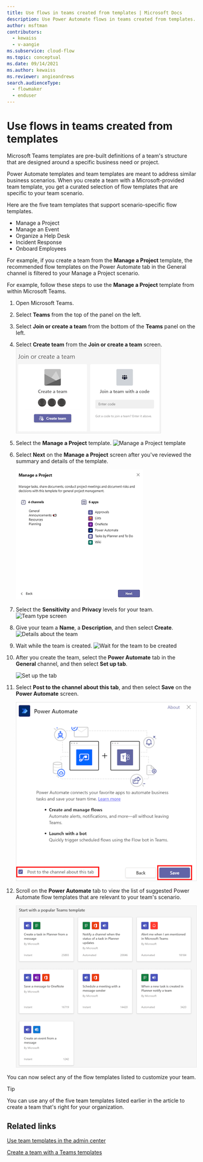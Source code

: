 ```yaml
---
title: Use flows in teams created from templates | Microsoft Docs
description: Use Power Automate flows in teams created from templates.
author: msftman
contributors:
  - kewaiss
  - v-aangie
ms.subservice: cloud-flow
ms.topic: conceptual
ms.date: 09/14/2021
ms.author: kewaiss
ms.reviewer: angieandrews
search.audienceType: 
  - flowmaker
  - enduser
---
```


# Use flows in teams created from templates

Microsoft Teams templates are pre-built definitions of a team's structure that are designed around a specific business need or project.

Power Automate templates and team templates are meant to address similar business scenarios. When you create a team with a Microsoft-provided team template, you get a curated selection of flow templates that are specific to your team scenario.

Here are the five team templates that support scenario-specific flow templates.

- Manage a Project
- Manage an Event
- Organize a Help Desk
- Incident Response
- Onboard Employees

For example, if you create a team from the **Manage a Project** template, the recommended flow templates on the Power Automate tab in the General channel is filtered to your Manage a Project scenario.

For example, follow these steps to use the **Manage a Project** template from within Microsoft Teams.

1. Open Microsoft Teams.
1. Select **Teams** from the top of the panel on the left.
1. Select **Join or create a team** from the bottom of the **Teams** panel on the left.
1. Select **Create team** from the **Join or create a team** screen.
   ![Create team button](../media/teams-templates/create-team.png)
1. Select the **Manage a Project** template.
    ![Manage a Project template](../media/teams-templates/manage-project.png)

1. Select **Next** on the **Manage a Project** screen after you've reviewed the summary and details of the template.

   ![Manage a Project screen](../media/teams-templates/manage-project-screen.png)

1. Select the **Sensitivity** and **Privacy** levels for your team.
   ![Team type screen](../media/teams-templates/sensitivity-privacy.png)

1. Give your team a **Name**, a **Description**, and then select **Create**.
      ![Details about the team](../media/teams-templates/team-details.png)

1. Wait while the team is created.
   ![Wait for the team to be created](../media/teams-templates/wait-creation.png)

1. After you create the team, select the **Power Automate** tab in the **General** channel, and then select **Set up tab**.

   ![Set up the tab](../media/teams-templates/power-automate-tab.png)

1. Select **Post to the channel about this tab**, and then select **Save** on the **Power Automate** screen.

   ![Select the option to post to the channel](../media/teams-templates/post-to-channel.png)

1. Scroll on the **Power Automate** tab to view the list of suggested Power Automate flow templates that are relevant to your team's scenario.

   ![List of templates](../media/teams-templates/power-automate-teams-templates.png)

You can now select any of the flow templates listed to customize your team.

>[!TIP]
>You can use any of the five team templates listed earlier in the article to create a team that's right for your organization.

## Related links

[Use team templates in the admin center](/MicrosoftTeams/get-started-with-teams-templates-in-the-admin-console)

[Create a team with a Teams templates](https://support.microsoft.com/office/create-a-team-with-team-templates-702a2977-e662-4038-bef5-bdf8ee47b17b)
